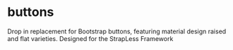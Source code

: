 # buttons
Drop in replacement for Bootstrap buttons, featuring material design raised and flat varieties.  Designed for the StrapLess Framework

